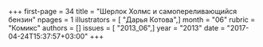 +++
first-page = 34
title = "Шерлок Холмс и самопереливающийся бензин"
npages = 1
illustrators = [ "Дарья Котова",]
month = "06"
rubric = "Комикс"
authors = []
issues = [ "2013_06",]
year = "2013"
date = "2017-04-24T15:37:57+03:00"
+++
